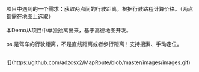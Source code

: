 项目中遇到的一个需求：获取两点间的行驶距离，根据行驶路程计算价格。（两点都需在地图上选取）<br>
<br>
本Demo从项目中单独抽离出来，基于高德地图开发。<br>
<br>
ps.是驾车的行驶距离，不是直线距离或者步行距离！支持搜索、手动定位。
<br>

<br>
![](https://github.com/adzcsx2/MapRoute/blob/master/images/images.gif)

